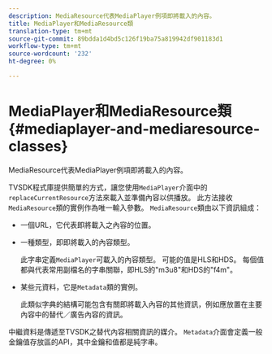 ```yaml
---
description: MediaResource代表MediaPlayer例項即將載入的內容。
title: MediaPlayer和MediaResource類
translation-type: tm+mt
source-git-commit: 89bdda1d4bd5c126f19ba75a819942df901183d1
workflow-type: tm+mt
source-wordcount: '232'
ht-degree: 0%

---
```



# MediaPlayer和MediaResource類{#mediaplayer-and-mediaresource-classes}

MediaResource代表MediaPlayer例項即將載入的內容。

<!--<a id="section_B09A012C97454AF58CE2269B800D8027"></a>-->

TVSDK程式庫提供簡單的方式，讓您使用`MediaPlayer`介面中的`replaceCurrentResource`方法來載入並準備內容以供播放。 此方法接收`MediaResource`類的實例作為唯一輸入參數。 `MediaResource`類由以下資訊組成：

* 一個URL，它代表即將載入之內容的位置。
* 一種類型，即即將載入的內容類型。

   此字串定義`MediaPlayer`可載入的內容類型。 可能的值是HLS和HDS。 每個值都與代表常用副檔名的字串關聯，即HLS的&quot;m3u8&quot;和HDS的&quot;f4m&quot;。
* 某些元資料，它是`Metadata`類的實例。

   此類似字典的結構可能包含有關即將載入內容的其他資訊，例如應放置在主要內容中的替代／廣告內容的資訊。

中繼資料是傳遞至TVSDK之替代內容相關資訊的媒介。 `Metadata`介面會定義一般金鑰值存放區的API，其中金鑰和值都是純字串。
